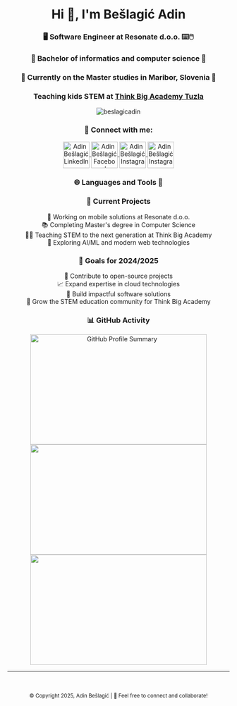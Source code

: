 <link rel="stylesheet" href="https://cdn.jsdelivr.net/gh/devicons/devicon@latest/devicon.min.css">
<h1 align="center">Hi 👋, I'm Bešlagić Adin</h1>
<h3 align="center"> 🖥️ Software Engineer at Resonate d.o.o. ⌨️🖱️</h3>
<h3 align="center"> 📖 Bachelor of informatics and computer science 📖 </h3>
<h3 align="center"> 📖 Currently on the Master studies in Maribor, Slovenia 📖 </h3>

<h3 align="center">Teaching kids STEM at <a href="https://www.thinkbigacademy.net" target="blank">Think Big Academy
Tuzla</a></h3>

<p align="center">
    <img alt="beslagicadin"
         src="https://komarev.com/ghpvc/?username=beslagicadin&label=Profile%20views&color=0e75b6&style=flat"/>
</p>

<h3 align="center">🔗 Connect with me:</h3>
<p align="center">
    <a href="https://www.linkedin.com/in/beslagicadin/" target="blank">
    <img align="center"
        alt="Adin Bešlagić LinkedIn"
        height="60"
        src="https://raw.githubusercontent.com/gilbarbara/logos/cf1dcda31feaae79d0b0efa5218aa0baa11b2f94/logos/linkedin-icon.svg"
        width="60"/>
    </a>
    <a href="https://www.facebook.com/beslagicadin/" target="blank">
    <img align="center"
         alt="Adin Bešlagić Facebook"
         height="60"
         src="https://raw.githubusercontent.com/gilbarbara/logos/cf1dcda31feaae79d0b0efa5218aa0baa11b2f94/logos/facebook.svg"
         width="60"/>
    </a>
    <a href="https://www.instagram.com/beslagicadin/" target="blank">
    <img align="center"
      alt="Adin Bešlagić Instagram"
      height="60"
      src="https://raw.githubusercontent.com/rahuldkjain/github-profile-readme-generator/master/src/images/icons/Social/instagram.svg"
      width="60"/>
    </a>
    <a href="mailto:beslagicadin@gmail.com" target="blank">
    <img align="center"
        alt="Adin Bešlagić Instagram"
        height="60"
        src="https://raw.githubusercontent.com/gilbarbara/logos/cf1dcda31feaae79d0b0efa5218aa0baa11b2f94/logos/google-gmail.svg"
        width="60"/>
    </a>
</p>

<h3 align="center">🌐 Languages and Tools 🔧</h3>
<p align="center">
    <!-- Languages -->
    <i class="devicon-java-plain colored tech-icon" title="Java"></i>
    <i class="devicon-python-plain colored tech-icon" title="Python"></i>
    <i class="devicon-kotlin-plain colored tech-icon" title="Kotlin"></i>
    <i class="devicon-c-plain colored tech-icon" title="C"></i>
    <i class="devicon-cplusplus-plain colored tech-icon" title="C++"></i>
    <i class="devicon-csharp-plain colored tech-icon" title="C#"></i>
    <i class="devicon-html5-plain colored tech-icon" title="HTML"></i>
    <i class="devicon-css3-plain colored tech-icon" title="CSS"></i>
    <i class="devicon-typescript-plain colored tech-icon" title="TypeScript"></i>
    <i class="devicon-javascript-plain colored tech-icon" title="JavaScript"></i>
    <i class="devicon-sqlite-plain colored tech-icon" title="SQL"></i>
    <!-- CSS Tools -->
    <i class="devicon-sass-original colored tech-icon" title="SASS/SCSS"></i>
    <i class="devicon-bootstrap-plain colored tech-icon" title="Bootstrap"></i>
    <i class="devicon-tailwindcss-plain colored tech-icon" title="Tailwind CSS"></i>
    <i class="devicon-materialui-plain colored tech-icon" title="Material UI"></i>
    <!-- Frameworks & Back‑end -->
    <i class="devicon-angularjs-plain colored tech-icon" title="Angular"></i>
    <i class="devicon-react-original colored tech-icon" title="React"></i>
    <i class="devicon-react-original-wordmark colored tech-icon" title="React Native"></i>
    <i class="devicon-django-plain colored tech-icon" title="Django"></i>
    <i class="devicon-flask-original colored tech-icon" title="Flask"></i>
    <i class="devicon-spring-plain colored tech-icon" title="Spring"></i>
    <i class="devicon-spring-plain-wordmark colored tech-icon" title="Spring Boot"></i>
    <i class="devicon-maven-original colored tech-icon" title="Maven"></i>
    <i class="devicon-qt-original colored tech-icon" title="Qt"></i>
    <i class="devicon-androidoriginal colored tech-icon" title="Jetpack Compose"></i>
    <!-- IDEs & Tools -->
    <i class="devicon-visualstudio-plain colored tech-icon" title="Visual Studio"></i>
    <i class="devicon-visualstudiocode-plain colored tech-icon" title="Visual Studio Code"></i>
    <i class="devicon-arduino-plain colored tech-icon" title="Arduino IDE"></i>
    <i class="devicon-jetbrains-plain colored tech-icon" title="JetBrains IDEs"></i>
    <i class="devicon-git-plain colored tech-icon" title="Git"></i>
    <i class="devicon-docker-plain colored tech-icon" title="Docker"></i>
    <i class="devicon-aws-plain colored tech-icon" title="AWS"></i>
    <i class="devicon-azure-plain colored tech-icon" title="Azure"></i>
    <i class="devicon-mongodb-plain colored tech-icon" title="MongoDB"></i>
    <i class="devicon-postgresql-plain colored tech-icon" title="PostgreSQL"></i>
    <i class="devicon-mysql-plain colored tech-icon" title="MySQL"></i>
    <i class="devicon-oracle-original colored tech-icon" title="Oracle Database"></i>
    <i class="devicon-slack-plain colored tech-icon" title="Slack"></i>
    <i class="devicon-jenkins-line colored tech-icon" title="Jenkins"></i>
    <i class="devicon-bitbucket-plain colored tech-icon" title="Bitbucket"></i>
    <i class="devicon-postman-plain colored tech-icon" title="Postman"></i>
</p>

<h3 align="center">🚀 Current Projects</h3>
<p align="center">
    💼 Working on mobile solutions at Resonate d.o.o.<br>
    📚 Completing Master's degree in Computer Science<br>
    👨‍🏫 Teaching STEM to the next generation at Think Big Academy<br>
    🔬 Exploring AI/ML and modern web technologies
</p>

<h3 align="center">🎯 Goals for 2024/2025</h3>
<p align="center">
    🚀 Contribute to open-source projects<br>
    📈 Expand expertise in cloud technologies<br>
    🌟 Build impactful software solutions<br>
    👥 Grow the STEM education community for Think Big Academy
</p>

<h3 align="center">📊 GitHub Activity</h3>
<p align="center">
    <picture align="center">
        <source alt="GitHub Profile Summary"
                media="(prefers-color-scheme: dark)"
                srcset="https://github-readme-stats.vercel.app/api?username=beslagicadin&show_icons=true&bg_color=00000000"/>
        <source media="(prefers-color-scheme: light), (prefers-color-scheme: no-preference)"
                srcset="https://github-readme-stats.vercel.app/api?username=beslagicadin&show_icons=true"/>
        <img alt="GitHub Profile Summary"
             src="https://github-readme-stats.vercel.app/api?username=beslagicadin&show_icons=true&bg_color=00000000"
             style="height: 250px; width: 400px;"/>
    </picture>
    <br>
    <picture align="center">
        <source media="(prefers-color-scheme: dark)"
                srcset="https://github-readme-stats.vercel.app/api/top-langs/?username=beslagicadin&layout=compact&bg_color=00000000"/>
        <source media="(prefers-color-scheme: light), (prefers-color-scheme: no-preference)"
                srcset="https://github-readme-stats.vercel.app/api/top-langs?username=beslagicadin&show_icons=true"/>
        <img src="https://github-readme-stats.vercel.app/api/top-langs/?username=beslagicadin&layout=compact&bg_color=00000000"
             style="height: 250px; width: 400px;"/>
    </picture>
    <br>
    <picture align="center">
        <source media="(prefers-color-scheme: dark)"
                srcset="https://camo.githubusercontent.com/b721e3ed9bed9b7132e954f398ad0838a0e91600e73dbee15baf5fef58afc26c/68747470733a2f2f6769746875622d70726f66696c652d74726f7068792e76657263656c2e6170702f3f757365726e616d653d6265736c616769636164696e267468656d653d6461726b68756226636f6c756d6e3d37"/>
        <source media="(prefers-color-scheme: light), (prefers-color-scheme: no-preference)"
                srcset="https://github-readme-stats.vercel.app/api/top-langs?username=beslagicadin&show_icons=true"/>
        <img src="https://camo.githubusercontent.com/b721e3ed9bed9b7132e954f398ad0838a0e91600e73dbee15baf5fef58afc26c/68747470733a2f2f6769746875622d70726f66696c652d74726f7068792e76657263656c2e6170702f3f757365726e616d653d6265736c616769636164696e267468656d653d6461726b68756226636f6c756d6e3d37"
             style="height: 250px; width: 400px;"/>
    </picture>
<hr>
<br><br>
<footer align="center">
    <small>&copy; Copyright 2025, Adin Bešlagić | 🌟 Feel free to connect and collaborate!</small>
</footer>

